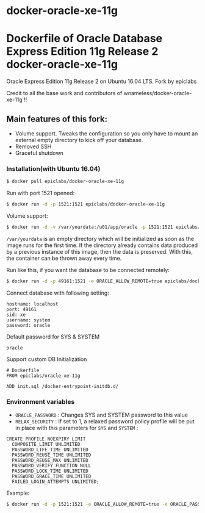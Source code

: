 # docker-oracle-xe-11g
Dockerfile of Oracle Database Express Edition 11g Release 2
docker-oracle-xe-11g
============================
Oracle Express Edition 11g Release 2 on Ubuntu 16.04 LTS. Fork by epiclabs

Credit to all the base work and contributors of wnameless/docker-oracle-xe-11g !!

## Main features of this fork:

* Volume support. Tweaks the configuration so you only have to mount an external empty directory to kick off your database.
* Removed SSH
* Graceful shutdown

### Installation(with Ubuntu 16.04)

```bash 
$ docker pull epiclabs/docker-oracle-xe-11g
```

Run with port 1521 opened:
```bash
$ docker run -d -p 1521:1521 epiclabs/docker-oracle-xe-11g
```

Volume support:

```bash
$ docker run -d -v /var/yourdata:/u01/app/oracle -p 1521:1521 epiclabs/docker-oracle-xe-11g
```

`/var/yourdata` is an empty directory which will be initialized as soon as the image runs for the first time. If the directory already contains data produced by a previous instance of this image, then the data is preserved. With this, the container can be thrown away every time.


Run like this, if you want the database to be connected remotely:

```bash
$ docker run -d -p 49161:1521 -e ORACLE_ALLOW_REMOTE=true epiclabs/docker-oracle-xe-11g
```

Connect database with following setting:
```
hostname: localhost
port: 49161
sid: xe
username: system
password: oracle
```

Default password for SYS & SYSTEM
```
oracle
```

Support custom DB Initialization
```
# Dockerfile
FROM epiclabs/oracle-xe-11g

ADD init.sql /docker-entrypoint-initdb.d/
```

### Environment variables

* `ORACLE_PASSWORD` : Changes SYS and SYSTEM password to this value
* `RELAX_SECURITY` : If set to 1, a relaxed password policy profile will be put in place with this parameters for `SYS` and `SYSTEM` : 

```
CREATE PROFILE NOEXPIRY LIMIT
  COMPOSITE_LIMIT UNLIMITED
  PASSWORD_LIFE_TIME UNLIMITED
  PASSWORD_REUSE_TIME UNLIMITED
  PASSWORD_REUSE_MAX UNLIMITED
  PASSWORD_VERIFY_FUNCTION NULL
  PASSWORD_LOCK_TIME UNLIMITED
  PASSWORD_GRACE_TIME UNLIMITED
  FAILED_LOGIN_ATTEMPTS UNLIMITED;
```

Example:

```bash
$ docker run -d -p 1521:1521 -e ORACLE_ALLOW_REMOTE=true -e ORACLE_PASSWORD=testpassword -e RELAX_SECURITY=1 epiclabs/docker-oracle-xe-11g
```
